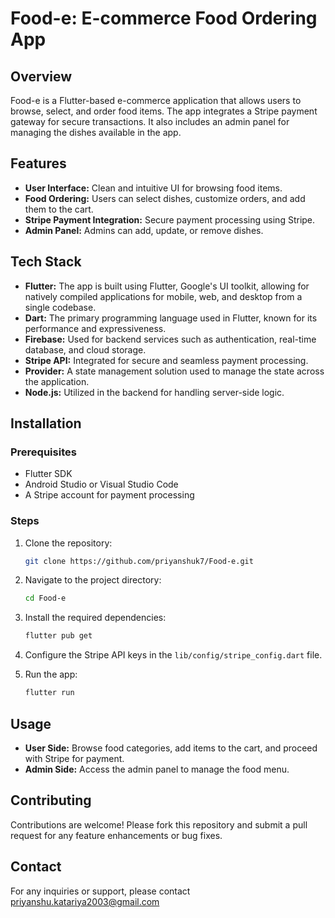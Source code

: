# Food-e: E-commerce Food Ordering App

## Overview
Food-e is a Flutter-based e-commerce application that allows users to browse, select, and order food items. The app integrates a Stripe payment gateway for secure transactions. It also includes an admin panel for managing the dishes available in the app.

## Features
- **User Interface:** Clean and intuitive UI for browsing food items.
- **Food Ordering:** Users can select dishes, customize orders, and add them to the cart.
- **Stripe Payment Integration:** Secure payment processing using Stripe.
- **Admin Panel:** Admins can add, update, or remove dishes.

## Tech Stack
- **Flutter:** The app is built using Flutter, Google's UI toolkit, allowing for natively compiled applications for mobile, web, and desktop from a single codebase.
- **Dart:** The primary programming language used in Flutter, known for its performance and expressiveness.
- **Firebase:** Used for backend services such as authentication, real-time database, and cloud storage.
- **Stripe API:** Integrated for secure and seamless payment processing.
- **Provider:** A state management solution used to manage the state across the application.
- **Node.js:** Utilized in the backend for handling server-side logic.

## Installation

### Prerequisites
- Flutter SDK
- Android Studio or Visual Studio Code
- A Stripe account for payment processing

### Steps

1. Clone the repository:
    ```sh
    git clone https://github.com/priyanshuk7/Food-e.git
    ```
2. Navigate to the project directory:
    ```sh
    cd Food-e
    ```
3. Install the required dependencies:
    ```sh
    flutter pub get
    ```
4. Configure the Stripe API keys in the `lib/config/stripe_config.dart` file.

5. Run the app:
    ```sh
    flutter run
    ```

## Usage
- **User Side:** Browse food categories, add items to the cart, and proceed with Stripe for payment.
- **Admin Side:** Access the admin panel to manage the food menu.

## Contributing
Contributions are welcome! Please fork this repository and submit a pull request for any feature enhancements or bug fixes.

## Contact
For any inquiries or support, please contact priyanshu.katariya2003@gmail.com
